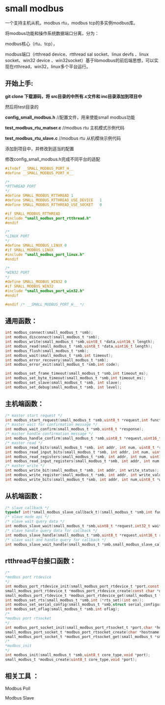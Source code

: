 # small modbus

一个支持主机从机，modbus rtu，modbus tcp的多实例modbus库。

将modbus功能和操作系统数据端口分离，分为：

modbus核心（rtu、tcp），

modbus端口（rtthread device、rtthread sal socket、linux devfs 、linux socket、win32 device 、win32socket）基于libmodbus的前后端思想，可以实现在rtthread，win32，linux多个平台运行。

[modbus数据协议]: modbus.md



## 开始上手:

**git clone 下载源码，将 src目录的中所有.c文件和 inc目录添加到项目中**

然后将test目录的 

**config_small_modbus.h**    //配置文件，用来使能small modbus功能

**test_modbus_rtu_matser.c**    //modbus rtu 主机模式示例代码

**test_modbus_rtu_slave.c**  //modbus rtu 从机模块示例代码

添加到项目中，并修改到适当的配置



修改config_small_modbus.h完成不同平台的适配

```c
#ifndef __SMALL_MODBUS_PORT_H__
#define __SMALL_MODBUS_PORT_H__

/*
*RTTHREAD PORT
*/
#define SMALL_MODBUS_RTTHREAD 1
#define SMALL_MODBUS_RTTHREAD_USE_DEVICE   1
#define SMALL_MODBUS_RTTHREAD_USE_SOCKET   0

#if SMALL_MODBUS_RTTHREAD
#include "small_modbus_port_rtthread.h"
#endif

/*
*LINUX PORT
*/
#define SMALL_MODBUS_LINUX 0
#if SMALL_MODBUS_LINUX
#include "small_modbus_port_linux.h"
#endif

/*
*WIN32 PORT  
*/
#define SMALL_MODBUS_WIN32 0
#if SMALL_MODBUS_WIN32
#include "small_modbus_port_win32.h"
#endif

#endif /* __SMALL_MODBUS_PORT_H__ */
```















## 通用函数：

```c
int modbus_connect(small_modbus_t *smb);
int modbus_disconnect(small_modbus_t *smb);
int modbus_write(small_modbus_t *smb,uint8_t *data,uint16_t length);
int modbus_read(small_modbus_t *smb,uint8_t *data,uint16_t length);
int modbus_flush(small_modbus_t *smb);
int modbus_wait(small_modbus_t *smb,int timeout);
int modbus_error_recovery(small_modbus_t *smb);
int modbus_error_exit(small_modbus_t *smb,int code);

int modbus_set_frame_timeout(small_modbus_t *smb,int timeout_ms);
int modbus_set_byte_timeout(small_modbus_t *smb,int timeout_ms);
int modbus_set_slave(small_modbus_t *smb, int slave);
int modbus_set_debug(small_modbus_t *smb, int level);
```





## 主机端函数：

```c
/* master start request */
int modbus_start_request(small_modbus_t *smb,uint8_t *request,int function,int addr,int num,void *write_data);
/* master wait for confirmation message */
int modbus_wait_confirm(small_modbus_t *smb,uint8_t *response);
/* master handle confirmation message */
int modbus_handle_confirm(small_modbus_t *smb,uint8_t *request,uint16_t request_len,uint8_t *response,uint16_t response_len,void *read_data);
/* master read */
int modbus_read_bits(small_modbus_t *smb, int addr, int num, uint8_t *read_data);
int modbus_read_input_bits(small_modbus_t *smb, int addr, int num, uint8_t *read_data);
int modbus_read_registers(small_modbus_t *smb, int addr, int num, uint16_t *read_data);
int modbus_read_input_registers(small_modbus_t *smb, int addr, int num, uint16_t *read_data);
/* master write */
int modbus_write_bit(small_modbus_t *smb, int addr, int write_status);
int modbus_write_register(small_modbus_t *smb, int addr, int write_value);
int modbus_write_bits(small_modbus_t *smb, int addr, int num,uint8_t *write_data);
```



## 从机端函数：

```C
/* slave callback */
typedef int(*small_modbus_slave_callback_t)(small_modbus_t *smb,int function_code,int addr,int num,void *read_write_data);
/* slave mode api */
/* slave wait query data */
int modbus_slave_wait(small_modbus_t *smb,uint8_t *request,int32_t waittime);
/* slave handle query data for callback */
int modbus_slave_handle(small_modbus_t *smb,uint8_t *request,uint16_t request_len,small_modbus_slave_callback_t slave_callback);
/* slave wait and handle query for callback */
int modbus_slave_wait_handle(small_modbus_t *smb,small_modbus_slave_callback_t slave_callback,int32_t waittime);
```





## rtthread平台接口函数：

```c
/*
*modbus port rtdevice
*/
int modbus_port_rtdevice_init(small_modbus_port_rtdevice_t *port,const char *device_name);
small_modbus_port_rtdevice_t *modbus_port_rtdevice_create(const char *device_name);
small_modbus_port_rtdevice_t *modbus_port_rtdevice_get(small_modbus_t *smb);
int modbus_set_rts(small_modbus_t *smb,int (*rts_set)(int on));
int modbus_set_serial_config(small_modbus_t *smb,struct serial_configure *serial_config);
int modbus_set_oflag(small_modbus_t *smb,int oflag);
/*
*modbus port rtsocket
*/
int modbus_port_socket_init(small_modbus_port_rtsocket_t *port,char *hostname,char *hostport);
small_modbus_port_socket_t *modbus_port_rtsocket_create(char *hostname,char *hostport);
small_modbus_port_socket_t *modbus_port_rtsocket_get(small_modbus_t *smb);
/*
*modbus_init
*/
int modbus_init(small_modbus_t *smb,uint8_t core_type,void *port);
small_modbus_t *modbus_create(uint8_t core_type,void *port);
```











## 相关工具 ： 

Modbus Poll  

Modbus Slave











